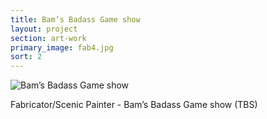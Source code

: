 ```yaml
---
title: Bam’s Badass Game show
layout: project
section: art-work
primary_image: fab4.jpg
sort: 2
---
```


![Bam’s Badass Game show](/img/art-work/fab5.JPG)

Fabricator/Scenic Painter - Bam’s Badass Game show (TBS)

